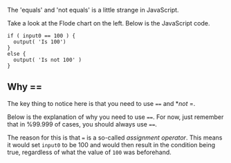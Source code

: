 The 'equals' and 'not equals' is a little strange in JavaScript.

Take a look at the Flode chart on the left. Below is the JavaScript code.

```javscript
if ( input0 == 100 ) {
  output( 'Is 100')
}
else {
  output( 'Is not 100' )
}
```

## Why ==
The key thing to notice here is that you need to use `==` and **not* =.

Below is the explanation of why you need to use `==`. For now, just remember that in %99.999 of cases, you should always use `==`.

The reason for this is that `=` is a so-called *assignment operator*. This means it would set `input0` to be 100 and would then result in the condition being true, regardless of what the value of `100` was beforehand.
